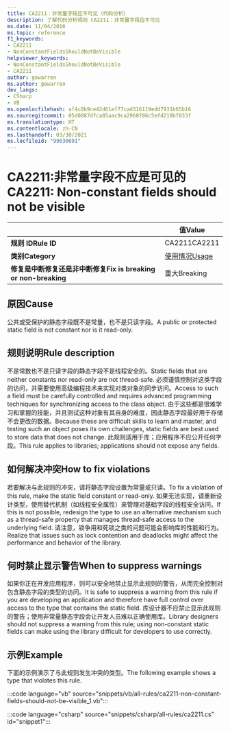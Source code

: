 ```yaml
---
title: CA2211：非常量字段应不可见（代码分析）
description: 了解代码分析规则 CA2211：非常量字段应不可见
ms.date: 11/04/2016
ms.topic: reference
f1_keywords:
- CA2211
- NonConstantFieldsShouldNotBeVisible
helpviewer_keywords:
- NonConstantFieldsShouldNotBeVisible
- CA2211
author: gewarren
ms.author: gewarren
dev_langs:
- CSharp
- VB
ms.openlocfilehash: af4c0b9ce42d61ef77cad316119edd7931b65b16
ms.sourcegitcommit: 05d0087dfca85aac9ca2960f86c5efd218bf833f
ms.translationtype: HT
ms.contentlocale: zh-CN
ms.lasthandoff: 03/30/2021
ms.locfileid: "99630691"
---
```

# <a name="ca2211-non-constant-fields-should-not-be-visible"></a><span data-ttu-id="972bd-103">CA2211:非常量字段不应是可见的</span><span class="sxs-lookup"><span data-stu-id="972bd-103">CA2211: Non-constant fields should not be visible</span></span>

| | <span data-ttu-id="972bd-104">值</span><span class="sxs-lookup"><span data-stu-id="972bd-104">Value</span></span> |
|-|-|
| <span data-ttu-id="972bd-105">**规则 ID**</span><span class="sxs-lookup"><span data-stu-id="972bd-105">**Rule ID**</span></span> |<span data-ttu-id="972bd-106">CA2211</span><span class="sxs-lookup"><span data-stu-id="972bd-106">CA2211</span></span>|
| <span data-ttu-id="972bd-107">**类别**</span><span class="sxs-lookup"><span data-stu-id="972bd-107">**Category**</span></span> |[<span data-ttu-id="972bd-108">使用情况</span><span class="sxs-lookup"><span data-stu-id="972bd-108">Usage</span></span>](usage-warnings.md)|
| <span data-ttu-id="972bd-109">**修复是中断修复还是非中断修复**</span><span class="sxs-lookup"><span data-stu-id="972bd-109">**Fix is breaking or non-breaking**</span></span> |<span data-ttu-id="972bd-110">重大</span><span class="sxs-lookup"><span data-stu-id="972bd-110">Breaking</span></span>|

## <a name="cause"></a><span data-ttu-id="972bd-111">原因</span><span class="sxs-lookup"><span data-stu-id="972bd-111">Cause</span></span>

<span data-ttu-id="972bd-112">公共或受保护的静态字段既不是常量，也不是只读字段。</span><span class="sxs-lookup"><span data-stu-id="972bd-112">A public or protected static field is not constant nor is it read-only.</span></span>

## <a name="rule-description"></a><span data-ttu-id="972bd-113">规则说明</span><span class="sxs-lookup"><span data-stu-id="972bd-113">Rule description</span></span>

<span data-ttu-id="972bd-114">不是常数也不是只读字段的静态字段不是线程安全的。</span><span class="sxs-lookup"><span data-stu-id="972bd-114">Static fields that are neither constants nor read-only are not thread-safe.</span></span> <span data-ttu-id="972bd-115">必须谨慎控制对这类字段的访问，并需要使用高级编程技术来实现对类对象的同步访问。</span><span class="sxs-lookup"><span data-stu-id="972bd-115">Access to such a field must be carefully controlled and requires advanced programming techniques for synchronizing access to the class object.</span></span> <span data-ttu-id="972bd-116">由于这些都是很难学习和掌握的技能，并且测试这种对象有其自身的难度，因此静态字段最好用于存储不会更改的数据。</span><span class="sxs-lookup"><span data-stu-id="972bd-116">Because these are difficult skills to learn and master, and testing such an object poses its own challenges, static fields are best used to store data that does not change.</span></span> <span data-ttu-id="972bd-117">此规则适用于库；应用程序不应公开任何字段。</span><span class="sxs-lookup"><span data-stu-id="972bd-117">This rule applies to libraries; applications should not expose any fields.</span></span>

## <a name="how-to-fix-violations"></a><span data-ttu-id="972bd-118">如何解决冲突</span><span class="sxs-lookup"><span data-stu-id="972bd-118">How to fix violations</span></span>

<span data-ttu-id="972bd-119">若要解决与此规则的冲突，请将静态字段设置为常量或只读。</span><span class="sxs-lookup"><span data-stu-id="972bd-119">To fix a violation of this rule, make the static field constant or read-only.</span></span> <span data-ttu-id="972bd-120">如果无法实现，请重新设计类型，使用替代机制（如线程安全属性）来管理对基础字段的线程安全访问。</span><span class="sxs-lookup"><span data-stu-id="972bd-120">If this is not possible, redesign the type to use an alternative mechanism such as a thread-safe property that manages thread-safe access to the underlying field.</span></span> <span data-ttu-id="972bd-121">请注意，锁争用和死锁之类的问题可能会影响库的性能和行为。</span><span class="sxs-lookup"><span data-stu-id="972bd-121">Realize that issues such as lock contention and deadlocks might affect the performance and behavior of the library.</span></span>

## <a name="when-to-suppress-warnings"></a><span data-ttu-id="972bd-122">何时禁止显示警告</span><span class="sxs-lookup"><span data-stu-id="972bd-122">When to suppress warnings</span></span>

<span data-ttu-id="972bd-123">如果你正在开发应用程序，则可以安全地禁止显示此规则的警告，从而完全控制对包含静态字段的类型的访问。</span><span class="sxs-lookup"><span data-stu-id="972bd-123">It is safe to suppress a warning from this rule if you are developing an application and therefore have full control over access to the type that contains the static field.</span></span> <span data-ttu-id="972bd-124">库设计器不应禁止显示此规则的警告；使用非常量静态字段会让开发人员难以正确使用库。</span><span class="sxs-lookup"><span data-stu-id="972bd-124">Library designers should not suppress a warning from this rule; using non-constant static fields can make using the library difficult for developers to use correctly.</span></span>

## <a name="example"></a><span data-ttu-id="972bd-125">示例</span><span class="sxs-lookup"><span data-stu-id="972bd-125">Example</span></span>

<span data-ttu-id="972bd-126">下面的示例演示了与此规则发生冲突的类型。</span><span class="sxs-lookup"><span data-stu-id="972bd-126">The following example shows a type that violates this rule.</span></span>

:::code language="vb" source="snippets/vb/all-rules/ca2211-non-constant-fields-should-not-be-visible_1.vb":::

:::code language="csharp" source="snippets/csharp/all-rules/ca2211.cs" id="snippet1":::
